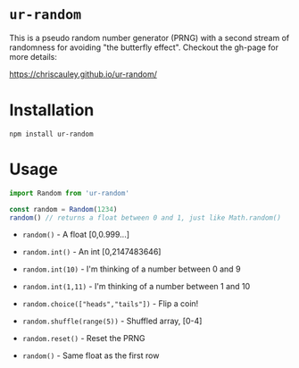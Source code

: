 # `ur-random`

This is a pseudo random number generator (PRNG) with a second stream of randomness for avoiding "the butterfly effect". Checkout the gh-page for more details:

https://chriscauley.github.io/ur-random/

# Installation

`npm install ur-random`

# Usage

``` javascript
import Random from 'ur-random'

const random = Random(1234)
random() // returns a float between 0 and 1, just like Math.random()
```

* `random()` - A float [0,0.999...]

* `random.int()` - An int [0,2147483646]

* `random.int(10)` - I'm thinking of a number between 0 and 9

* `random.int(1,11)` - I'm thinking of a number between 1 and 10

* `random.choice(["heads","tails"])` - Flip a coin!

* `random.shuffle(range(5))` - Shuffled array, [0-4]

* `random.reset()` - Reset the PRNG

* `random()` - Same float as the first row